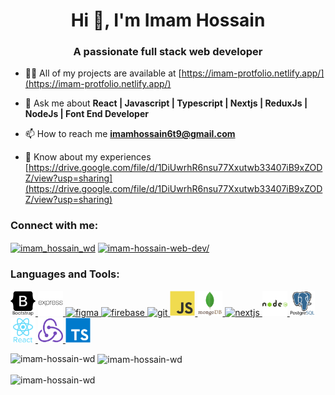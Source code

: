 <h1 align="center">Hi 👋, I'm Imam Hossain</h1>
<h3 align="center">A passionate full stack web developer</h3>


- 👨‍💻 All of my projects are available at [https://imam-protfolio.netlify.app/](https://imam-protfolio.netlify.app/)

- 💬 Ask me about **React | Javascript | Typescript | Nextjs | ReduxJs | NodeJs | Font End Developer**

- 📫 How to reach me **imamhossain6t9@gmail.com**

- 📄 Know about my experiences [https://drive.google.com/file/d/1DiUwrhR6nsu77Xxutwb33407iB9xZODZ/view?usp=sharing](https://drive.google.com/file/d/1DiUwrhR6nsu77Xxutwb33407iB9xZODZ/view?usp=sharing)

<h3 align="left">Connect with me:</h3>
<p align="left">
<a href="https://twitter.com/imam_hossain_wd" target="blank"><img align="center" src="https://raw.githubusercontent.com/rahuldkjain/github-profile-readme-generator/master/src/images/icons/Social/twitter.svg" alt="imam_hossain_wd" height="30" width="40" /></a>
<a href="https://linkedin.com/in/imam-hossain-web-dev/" target="blank"><img align="center" src="https://raw.githubusercontent.com/rahuldkjain/github-profile-readme-generator/master/src/images/icons/Social/linked-in-alt.svg" alt="imam-hossain-web-dev/" height="30" width="40" /></a>
</p>

<h3 align="left">Languages and Tools:</h3>
<p align="left"> <a href="https://getbootstrap.com" target="_blank" rel="noreferrer"> <img src="https://raw.githubusercontent.com/devicons/devicon/master/icons/bootstrap/bootstrap-plain-wordmark.svg" alt="bootstrap" width="40" height="40"/> </a> <a href="https://expressjs.com" target="_blank" rel="noreferrer"> <img src="https://raw.githubusercontent.com/devicons/devicon/master/icons/express/express-original-wordmark.svg" alt="express" width="40" height="40"/> </a> <a href="https://www.figma.com/" target="_blank" rel="noreferrer"> <img src="https://www.vectorlogo.zone/logos/figma/figma-icon.svg" alt="figma" width="40" height="40"/> </a> <a href="https://firebase.google.com/" target="_blank" rel="noreferrer"> <img src="https://www.vectorlogo.zone/logos/firebase/firebase-icon.svg" alt="firebase" width="40" height="40"/> </a> <a href="https://git-scm.com/" target="_blank" rel="noreferrer"> <img src="https://www.vectorlogo.zone/logos/git-scm/git-scm-icon.svg" alt="git" width="40" height="40"/> </a> <a href="https://developer.mozilla.org/en-US/docs/Web/JavaScript" target="_blank" rel="noreferrer"> <img src="https://raw.githubusercontent.com/devicons/devicon/master/icons/javascript/javascript-original.svg" alt="javascript" width="40" height="40"/> </a> <a href="https://www.mongodb.com/" target="_blank" rel="noreferrer"> <img src="https://raw.githubusercontent.com/devicons/devicon/master/icons/mongodb/mongodb-original-wordmark.svg" alt="mongodb" width="40" height="40"/> </a> <a href="https://nextjs.org/" target="_blank" rel="noreferrer"> <img src="https://cdn.worldvectorlogo.com/logos/nextjs-2.svg" alt="nextjs" width="40" height="40"/> </a> <a href="https://nodejs.org" target="_blank" rel="noreferrer"> <img src="https://raw.githubusercontent.com/devicons/devicon/master/icons/nodejs/nodejs-original-wordmark.svg" alt="nodejs" width="40" height="40"/> </a> <a href="https://www.postgresql.org" target="_blank" rel="noreferrer"> <img src="https://raw.githubusercontent.com/devicons/devicon/master/icons/postgresql/postgresql-original-wordmark.svg" alt="postgresql" width="40" height="40"/> </a> <a href="https://reactjs.org/" target="_blank" rel="noreferrer"> <img src="https://raw.githubusercontent.com/devicons/devicon/master/icons/react/react-original-wordmark.svg" alt="react" width="40" height="40"/> </a> <a href="https://redux.js.org" target="_blank" rel="noreferrer"> <img src="https://raw.githubusercontent.com/devicons/devicon/master/icons/redux/redux-original.svg" alt="redux" width="40" height="40"/> </a> <a href="https://www.typescriptlang.org/" target="_blank" rel="noreferrer"> <img src="https://raw.githubusercontent.com/devicons/devicon/master/icons/typescript/typescript-original.svg" alt="typescript" width="40" height="40"/> </a> </p>

<p><img align="left" src="https://github-readme-stats.vercel.app/api/top-langs?username=imam-hossain-wd&show_icons=true&locale=en&layout=compact" alt="imam-hossain-wd" /></p>

<p>&nbsp;<img align="center" src="https://github-readme-stats.vercel.app/api?username=imam-hossain-wd&show_icons=true&locale=en" alt="imam-hossain-wd" /></p>

<p><img align="center" src="https://github-readme-streak-stats.herokuapp.com/?user=imam-hossain-wd&" alt="imam-hossain-wd" /></p>
